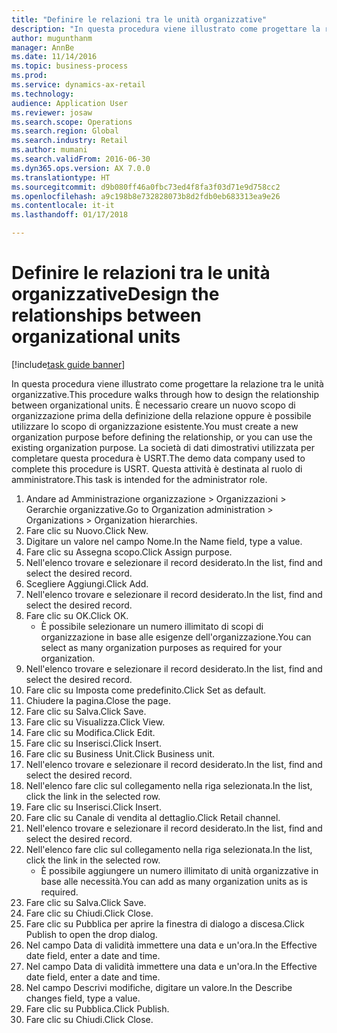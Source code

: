 ```yaml
--- 
title: "Definire le relazioni tra le unità organizzative"
description: "In questa procedura viene illustrato come progettare la relazione tra le unità organizzative."
author: mugunthanm
manager: AnnBe
ms.date: 11/14/2016
ms.topic: business-process
ms.prod: 
ms.service: dynamics-ax-retail
ms.technology: 
audience: Application User
ms.reviewer: josaw
ms.search.scope: Operations
ms.search.region: Global
ms.search.industry: Retail
ms.author: mumani
ms.search.validFrom: 2016-06-30
ms.dyn365.ops.version: AX 7.0.0
ms.translationtype: HT
ms.sourcegitcommit: d9b080ff46a0fbc73ed4f8fa3f03d71e9d758cc2
ms.openlocfilehash: a9c198b8e732828073b8d2fdb0eb683313ea9e26
ms.contentlocale: it-it
ms.lasthandoff: 01/17/2018

---
```

# <a name="design-the-relationships-between-organizational-units"></a><span data-ttu-id="72a8a-103">Definire le relazioni tra le unità organizzative</span><span class="sxs-lookup"><span data-stu-id="72a8a-103">Design the relationships between organizational units</span></span>

[!include[task guide banner](../includes/task-guide-banner.md)]

<span data-ttu-id="72a8a-104">In questa procedura viene illustrato come progettare la relazione tra le unità organizzative.</span><span class="sxs-lookup"><span data-stu-id="72a8a-104">This procedure walks through how to design the relationship between organizational units.</span></span> <span data-ttu-id="72a8a-105">È necessario creare un nuovo scopo di organizzazione prima della definizione della relazione oppure è possibile utilizzare lo scopo di organizzazione esistente.</span><span class="sxs-lookup"><span data-stu-id="72a8a-105">You must create a new organization purpose before defining the relationship, or you can use the existing organization purpose.</span></span> <span data-ttu-id="72a8a-106">La società di dati dimostrativi utilizzata per completare questa procedura è USRT.</span><span class="sxs-lookup"><span data-stu-id="72a8a-106">The demo data company used to complete this procedure is USRT.</span></span> <span data-ttu-id="72a8a-107">Questa attività è destinata al ruolo di amministratore.</span><span class="sxs-lookup"><span data-stu-id="72a8a-107">This task is intended for the administrator role.</span></span>

1. <span data-ttu-id="72a8a-108">Andare ad Amministrazione organizzazione > Organizzazioni > Gerarchie organizzative.</span><span class="sxs-lookup"><span data-stu-id="72a8a-108">Go to Organization administration > Organizations > Organization hierarchies.</span></span>
2. <span data-ttu-id="72a8a-109">Fare clic su Nuovo.</span><span class="sxs-lookup"><span data-stu-id="72a8a-109">Click New.</span></span>
3. <span data-ttu-id="72a8a-110">Digitare un valore nel campo Nome.</span><span class="sxs-lookup"><span data-stu-id="72a8a-110">In the Name field, type a value.</span></span>
4. <span data-ttu-id="72a8a-111">Fare clic su Assegna scopo.</span><span class="sxs-lookup"><span data-stu-id="72a8a-111">Click Assign purpose.</span></span>
5. <span data-ttu-id="72a8a-112">Nell'elenco trovare e selezionare il record desiderato.</span><span class="sxs-lookup"><span data-stu-id="72a8a-112">In the list, find and select the desired record.</span></span>
6. <span data-ttu-id="72a8a-113">Scegliere Aggiungi.</span><span class="sxs-lookup"><span data-stu-id="72a8a-113">Click Add.</span></span>
7. <span data-ttu-id="72a8a-114">Nell'elenco trovare e selezionare il record desiderato.</span><span class="sxs-lookup"><span data-stu-id="72a8a-114">In the list, find and select the desired record.</span></span>
8. <span data-ttu-id="72a8a-115">Fare clic su OK.</span><span class="sxs-lookup"><span data-stu-id="72a8a-115">Click OK.</span></span>
    * <span data-ttu-id="72a8a-116">È possibile selezionare un numero illimitato di scopi di organizzazione in base alle esigenze dell'organizzazione.</span><span class="sxs-lookup"><span data-stu-id="72a8a-116">You can select as many organization purposes as required for your organization.</span></span>  
9. <span data-ttu-id="72a8a-117">Nell'elenco trovare e selezionare il record desiderato.</span><span class="sxs-lookup"><span data-stu-id="72a8a-117">In the list, find and select the desired record.</span></span>
10. <span data-ttu-id="72a8a-118">Fare clic su Imposta come predefinito.</span><span class="sxs-lookup"><span data-stu-id="72a8a-118">Click Set as default.</span></span>
11. <span data-ttu-id="72a8a-119">Chiudere la pagina.</span><span class="sxs-lookup"><span data-stu-id="72a8a-119">Close the page.</span></span>
12. <span data-ttu-id="72a8a-120">Fare clic su Salva.</span><span class="sxs-lookup"><span data-stu-id="72a8a-120">Click Save.</span></span>
13. <span data-ttu-id="72a8a-121">Fare clic su Visualizza.</span><span class="sxs-lookup"><span data-stu-id="72a8a-121">Click View.</span></span>
14. <span data-ttu-id="72a8a-122">Fare clic su Modifica.</span><span class="sxs-lookup"><span data-stu-id="72a8a-122">Click Edit.</span></span>
15. <span data-ttu-id="72a8a-123">Fare clic su Inserisci.</span><span class="sxs-lookup"><span data-stu-id="72a8a-123">Click Insert.</span></span>
16. <span data-ttu-id="72a8a-124">Fare clic su Business Unit.</span><span class="sxs-lookup"><span data-stu-id="72a8a-124">Click Business unit.</span></span>
17. <span data-ttu-id="72a8a-125">Nell'elenco trovare e selezionare il record desiderato.</span><span class="sxs-lookup"><span data-stu-id="72a8a-125">In the list, find and select the desired record.</span></span>
18. <span data-ttu-id="72a8a-126">Nell'elenco fare clic sul collegamento nella riga selezionata.</span><span class="sxs-lookup"><span data-stu-id="72a8a-126">In the list, click the link in the selected row.</span></span>
19. <span data-ttu-id="72a8a-127">Fare clic su Inserisci.</span><span class="sxs-lookup"><span data-stu-id="72a8a-127">Click Insert.</span></span>
20. <span data-ttu-id="72a8a-128">Fare clic su Canale di vendita al dettaglio.</span><span class="sxs-lookup"><span data-stu-id="72a8a-128">Click Retail channel.</span></span>
21. <span data-ttu-id="72a8a-129">Nell'elenco trovare e selezionare il record desiderato.</span><span class="sxs-lookup"><span data-stu-id="72a8a-129">In the list, find and select the desired record.</span></span>
22. <span data-ttu-id="72a8a-130">Nell'elenco fare clic sul collegamento nella riga selezionata.</span><span class="sxs-lookup"><span data-stu-id="72a8a-130">In the list, click the link in the selected row.</span></span>
    * <span data-ttu-id="72a8a-131">È possibile aggiungere un numero illimitato di unità organizzative in base alle necessità.</span><span class="sxs-lookup"><span data-stu-id="72a8a-131">You can add as many organization units as is required.</span></span>  
23. <span data-ttu-id="72a8a-132">Fare clic su Salva.</span><span class="sxs-lookup"><span data-stu-id="72a8a-132">Click Save.</span></span>
24. <span data-ttu-id="72a8a-133">Fare clic su Chiudi.</span><span class="sxs-lookup"><span data-stu-id="72a8a-133">Click Close.</span></span>
25. <span data-ttu-id="72a8a-134">Fare clic su Pubblica per aprire la finestra di dialogo a discesa.</span><span class="sxs-lookup"><span data-stu-id="72a8a-134">Click Publish to open the drop dialog.</span></span>
26. <span data-ttu-id="72a8a-135">Nel campo Data di validità immettere una data e un'ora.</span><span class="sxs-lookup"><span data-stu-id="72a8a-135">In the Effective date field, enter a date and time.</span></span>
27. <span data-ttu-id="72a8a-136">Nel campo Data di validità immettere una data e un'ora.</span><span class="sxs-lookup"><span data-stu-id="72a8a-136">In the Effective date field, enter a date and time.</span></span>
28. <span data-ttu-id="72a8a-137">Nel campo Descrivi modifiche, digitare un valore.</span><span class="sxs-lookup"><span data-stu-id="72a8a-137">In the Describe changes field, type a value.</span></span>
29. <span data-ttu-id="72a8a-138">Fare clic su Pubblica.</span><span class="sxs-lookup"><span data-stu-id="72a8a-138">Click Publish.</span></span>
30. <span data-ttu-id="72a8a-139">Fare clic su Chiudi.</span><span class="sxs-lookup"><span data-stu-id="72a8a-139">Click Close.</span></span>


